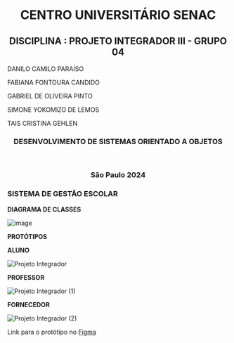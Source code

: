 <h1 align="center"> CENTRO UNIVERSITÁRIO SENAC </h1>

<h2 align="center"> DISCIPLINA : PROJETO INTEGRADOR III - GRUPO 04 </h2>

DANILO CAMILO PARAÍSO 

FABIANA FONTOURA CANDIDO 

GABRIEL DE OLIVEIRA PINTO 

SIMONE YOKOMIZO DE LEMOS

TAIS CRISTINA GEHLEN  

<h3 align="center"> DESENVOLVIMENTO DE SISTEMAS ORIENTADO A OBJETOS </h3>                                              
                                                  ​
<h3  align="center"> São Paulo
2024 </h3>











<h3> <b> SISTEMA DE GESTÃO ESCOLAR </b> </h3>

<b> DIAGRAMA DE CLASSES </b> 

![image](https://github.com/Projeto-Integrador-04-POO/Projeto_Integrador_Grupo_04/assets/99208999/8b7522b9-9c6f-4907-b732-6eb0cd57d9a1)

<b> PROTÓTIPOS </b>

<b> ALUNO </b>

![Projeto Integrador](https://github.com/Projeto-Integrador-04-POO/Projeto_Integrador_Grupo_04/assets/99208999/fd9cfdb0-8af0-446d-ab7d-e0f63fd2468a)

<b> PROFESSOR </b>

![Projeto Integrador (1)](https://github.com/Projeto-Integrador-04-POO/Projeto_Integrador_Grupo_04/assets/99208999/a541b49c-1e56-4841-8dfd-657ee41e94e8)

<b> FORNECEDOR </b>

![Projeto Integrador (2)](https://github.com/Projeto-Integrador-04-POO/Projeto_Integrador_Grupo_04/assets/99208999/c8d786bb-4c8d-4cef-96ee-d89ebc4dc02b)


Link para o protótipo no [Figma](https://www.figma.com/file/0CFysDmAj76255XK00jl20/Projeto-Integrador?type=design&node-id=1-44&mode=design&t=yEDYbHYB4KH420pX-0)

